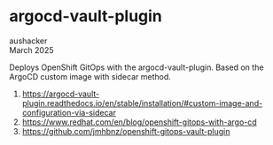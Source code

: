 # argocd-vault-plugin

aushacker</br>
March 2025

Deploys OpenShift GitOps with the argocd-vault-plugin.
Based on the ArgoCD custom image with sidecar method.

1. https://argocd-vault-plugin.readthedocs.io/en/stable/installation/#custom-image-and-configuration-via-sidecar
1. https://www.redhat.com/en/blog/openshift-gitops-with-argo-cd
1. https://github.com/jmhbnz/openshift-gitops-vault-plugin
